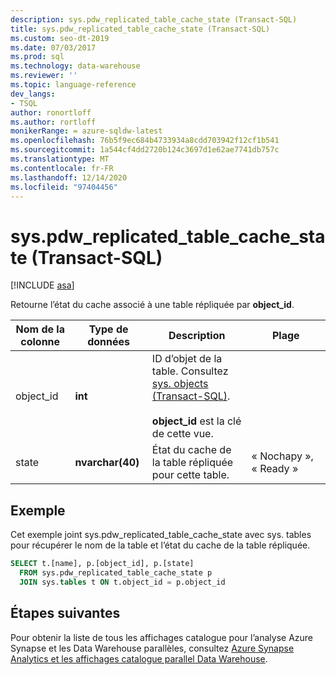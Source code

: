 ```yaml
---
description: sys.pdw_replicated_table_cache_state (Transact-SQL)
title: sys.pdw_replicated_table_cache_state (Transact-SQL)
ms.custom: seo-dt-2019
ms.date: 07/03/2017
ms.prod: sql
ms.technology: data-warehouse
ms.reviewer: ''
ms.topic: language-reference
dev_langs:
- TSQL
author: ronortloff
ms.author: rortloff
monikerRange: = azure-sqldw-latest
ms.openlocfilehash: 76b5f9ec684b4733934a8cdd703942f12cf1b541
ms.sourcegitcommit: 1a544cf4dd2720b124c3697d1e62ae7741db757c
ms.translationtype: MT
ms.contentlocale: fr-FR
ms.lasthandoff: 12/14/2020
ms.locfileid: "97404456"
---
```

# <a name="syspdw_replicated_table_cache_state-transact-sql"></a>sys.pdw_replicated_table_cache_state (Transact-SQL)
[!INCLUDE [asa](../../includes/applies-to-version/asa.md)]

  Retourne l’état du cache associé à une table répliquée par **object_id**.  
  
|Nom de la colonne|Type de données|Description|Plage|  
|-----------------|---------------|-----------------|-----------|  
|object_id|**int**|ID d’objet de la table. Consultez [sys. objects &#40;Transact-SQL&#41;](../../relational-databases/system-catalog-views/sys-objects-transact-sql.md).<br /><br /> **object_id** est la clé de cette vue.||  
|state|**nvarchar(40)**|État du cache de la table répliquée pour cette table.|« Nochapy », « Ready »|  
  
## <a name="example"></a>Exemple
Cet exemple joint sys.pdw_replicated_table_cache_state avec sys. tables pour récupérer le nom de la table et l’état du cache de la table répliquée.

```sql
SELECT t.[name], p.[object_id], p.[state]
  FROM sys.pdw_replicated_table_cache_state p 
  JOIN sys.tables t ON t.object_id = p.object_id
```



## <a name="next-steps"></a>Étapes suivantes  
 Pour obtenir la liste de tous les affichages catalogue pour l’analyse Azure Synapse et les Data Warehouse parallèles, consultez [Azure Synapse Analytics et les affichages catalogue parallel Data Warehouse](../../relational-databases/system-catalog-views/sql-data-warehouse-and-parallel-data-warehouse-catalog-views.md).   
  
